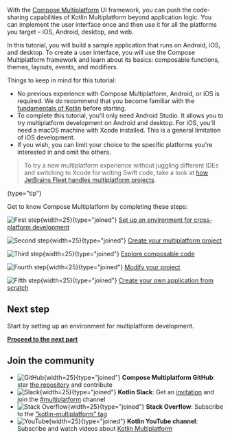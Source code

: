 [//]: # (title: Create a Compose Multiplatform app — tutorial)

With the [Compose Multiplatform](https://www.jetbrains.com/lp/compose-multiplatform/) UI framework, you can push the
code-sharing capabilities of Kotlin Multiplatform beyond application logic. You can implement the user interface once
and then use it for all the platforms you target – iOS, Android, desktop, and web.

In this tutorial, you will build a sample application that runs on Android, iOS, and desktop. To create a user
interface, you will use the Compose Multiplatform framework and learn about its basics: composable functions, themes, layouts,
events, and modifiers.

Things to keep in mind for this tutorial:
* No previous experience with Compose Multiplatform, Android, or iOS is required. We do recommend that
  you become familiar with the [fundamentals of Kotlin](https://kotlinlang.org/docs/getting-started.html) before starting.
* To complete this tutorial, you'll only need Android Studio. It allows you to try multiplatform development on Android
  and desktop. For iOS, you'll need a macOS machine with Xcode installed. This is a general limitation of iOS development.
* If you wish, you can limit your choice to the specific platforms you're interested in and omit the others.

> To try a new multiplatform experience without juggling different IDEs and switching to
> Xcode for writing Swift code, take a look at [how JetBrains Fleet handles multiplatform projects](fleet.md).
>
{type="tip"}

Get to know Compose Multiplatform by completing these steps:

![First step](icon-1.svg){width=25}{type="joined"} [Set up an environment for cross-platform development](compose-multiplatform-setup.md)

![Second step](icon-2.svg){width=25}{type="joined"} [Create your multiplatform project](compose-multiplatform-create-first-app.md)

![Third step](icon-3.svg){width=25}{type="joined"} [Explore composable code](compose-multiplatform-explore-composables.md)

![Fourth step](icon-4.svg){width=25}{type="joined"} [Modify your project](compose-multiplatform-modify-project.md)

![Fifth step](icon-5.svg){width=25}{type="joined"} [Create your own application from scratch](compose-multiplatform-new-project.md)

## Next step

Start by setting up an environment for multiplatform development.

**[Proceed to the next part](compose-multiplatform-setup.md)**

## Join the community

* ![GitHub](git-hub.svg){width=25}{type="joined"} **Compose Multiplatform GitHub**: star [the repository](https://github.com/JetBrains/compose-multiplatform) and contribute
* ![Slack](slack.svg){width=25}{type="joined"} **Kotlin Slack**: Get
  an [invitation](https://surveys.jetbrains.com/s3/kotlin-slack-sign-up) and join
  the [#multiplatform](https://kotlinlang.slack.com/archives/C3PQML5NU) channel
* ![Stack Overflow](stackoverflow.svg){width=25}{type="joined"} **Stack Overflow**: Subscribe to
  the ["kotlin-multiplatform" tag](https://stackoverflow.com/questions/tagged/kotlin-multiplatform)
* ![YouTube](youtube.svg){width=25}{type="joined"} **Kotlin YouTube channel**: Subscribe and watch videos
  about [Kotlin Multiplatform](https://www.youtube.com/playlist?list=PLlFc5cFwUnmy_oVc9YQzjasSNoAk4hk_C)